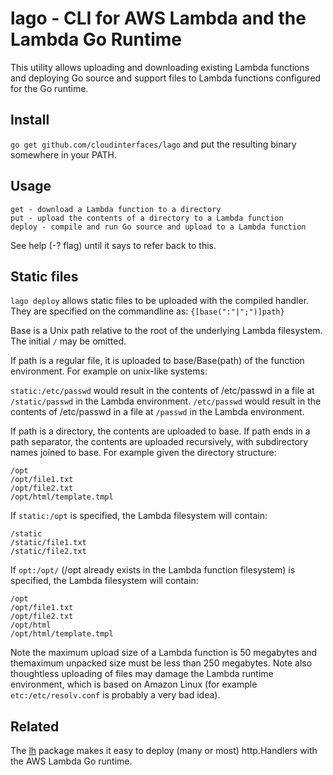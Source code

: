# lago - CLI for AWS Lambda and the Lambda Go Runtime
This utility allows uploading and downloading existing Lambda functions and deploying Go source and support files to Lambda functions configured for the Go runtime.

## Install

```go get github.com/cloudinterfaces/lago``` and put the resulting binary somewhere in your PATH.

## Usage
```
get - download a Lambda function to a directory
put - upload the contents of a directory to a Lambda function
deploy - compile and run Go source and upload to a Lambda function
```
See help (-? flag) until it says to refer back to this.

## Static files
```lago deploy``` allows static files to be uploaded with the compiled handler. They are specified on the commandline as:
```{[base(":"|";")]path}```

Base is a Unix path relative to the root of the underlying Lambda filesystem. The initial ```/``` may be omitted.

If path is a regular file, it is uploaded to base/Base(path) of the function environment. For example on unix-like systems:

```static:/etc/passwd``` would result in the contents of /etc/passwd in a file at ```/static/passwd``` in the Lambda environment. ```/etc/passwd``` would result in the contents of /etc/passwd in a file at ```/passwd``` in the Lambda environment.

If path is a directory, the contents are uploaded to base. If path ends in a path separator, the contents are uploaded recursively, with subdirectory names joined to base. For example given the directory structure:
```
/opt
/opt/file1.txt
/opt/file2.txt
/opt/html/template.tmpl
```

If ```static:/opt``` is specified, the Lambda filesystem will contain:

```
/static
/static/file1.txt
/static/file2.txt
```

If ```opt:/opt/``` (/opt already exists in the Lambda function filesystem) is specified, the Lambda filesystem will contain:

```
/opt
/opt/file1.txt
/opt/file2.txt
/opt/html
/opt/html/template.tmpl
```

Note the maximum upload size of a Lambda function is 50 megabytes and themaximum unpacked size must be less than 250 megabytes. Note also thoughtless uploading of files may damage the Lambda runtime environment, which is based on Amazon Linux (for example ```etc:/etc/resolv.conf``` is probably a very bad idea).

## Related
The [lh](https://github.com/cloudinterfaces/lh) package makes it easy to deploy (many or most) http.Handlers with the AWS Lambda Go runtime.

